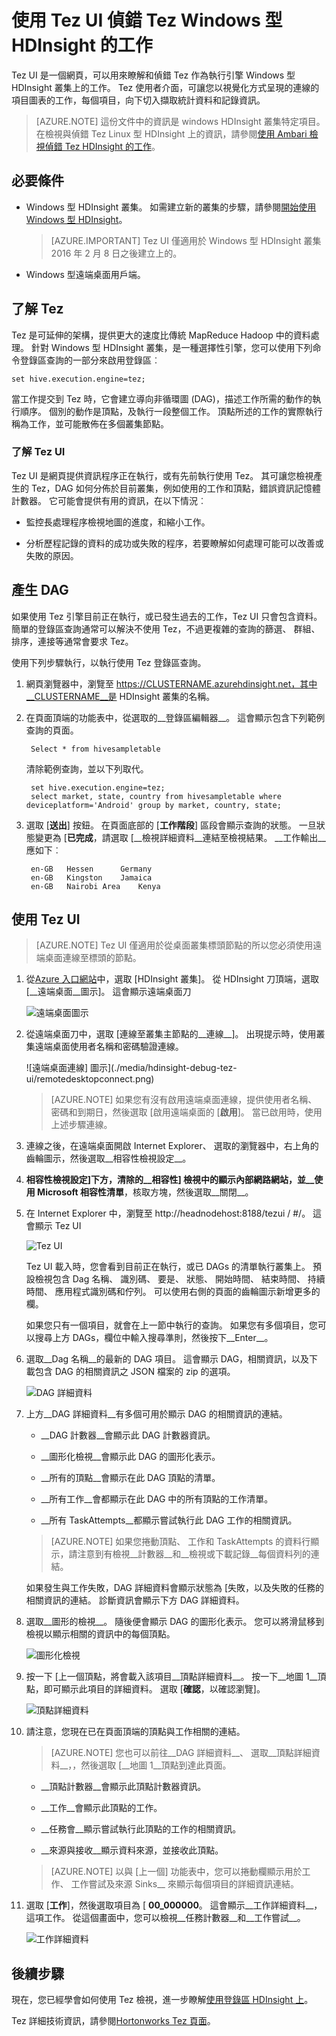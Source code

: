 <properties
pageTitle="使用 Windows 型 HDInsight Tez UI |Azure"
description="瞭解如何使用 Tez UI 偵錯 Tez Windows 型 HDInsight HDInsight 的工作。"
services="hdinsight"
documentationCenter=""
authors="Blackmist"
manager="jhubbard"
editor="cgronlun"/>

<tags
ms.service="hdinsight"
ms.devlang="na"
ms.topic="article"
ms.tgt_pltfrm="na"
ms.workload="big-data"
ms.date="10/04/2016"
ms.author="larryfr"/>

# <a name="use-the-tez-ui-to-debug-tez-jobs-on-windows-based-hdinsight"></a>使用 Tez UI 偵錯 Tez Windows 型 HDInsight 的工作

Tez UI 是一個網頁，可以用來瞭解和偵錯 Tez 作為執行引擎 Windows 型 HDInsight 叢集上的工作。 Tez 使用者介面，可讓您以視覺化方式呈現的連線的項目圖表的工作，每個項目，向下切入擷取統計資料和記錄資訊。

> [AZURE.NOTE] 這份文件中的資訊是 windows HDInsight 叢集特定項目。 在檢視與偵錯 Tez Linux 型 HDInsight 上的資訊，請參閱[使用 Ambari 檢視偵錯 Tez HDInsight 的工作](hdinsight-debug-ambari-tez-view.md)。

## <a name="prerequisites"></a>必要條件

* Windows 型 HDInsight 叢集。 如需建立新的叢集的步驟，請參閱[開始使用 Windows 型 HDInsight](hdinsight-hadoop-tutorial-get-started-windows.md)。

    > [AZURE.IMPORTANT] Tez UI 僅適用於 Windows 型 HDInsight 叢集 2016 年 2 月 8 日之後建立上的。

* Windows 型遠端桌面用戶端。

## <a name="understanding-tez"></a>了解 Tez

Tez 是可延伸的架構，提供更大的速度比傳統 MapReduce Hadoop 中的資料處理。 針對 Windows 型 HDInsight 叢集，是一種選擇性引擎，您可以使用下列命令登錄區查詢的一部分來啟用登錄區︰

    set hive.execution.engine=tez;

當工作提交到 Tez 時，它會建立導向非循環圖 (DAG)，描述工作所需的動作的執行順序。 個別的動作是頂點，及執行一段整個工作。 頂點所述的工作的實際執行稱為工作，並可能散佈在多個叢集節點。

### <a name="understanding-the-tez-ui"></a>了解 Tez UI

Tez UI 是網頁提供資訊程序正在執行，或有先前執行使用 Tez。 其可讓您檢視產生的 Tez，DAG 如何分佈於目前叢集，例如使用的工作和頂點，錯誤資訊記憶體計數器。 它可能會提供有用的資訊，在以下情況︰

* 監控長處理程序檢視地圖的進度，和縮小工作。

* 分析歷程記錄的資料的成功或失敗的程序，若要瞭解如何處理可能可以改善或失敗的原因。

## <a name="generate-a-dag"></a>產生 DAG

如果使用 Tez 引擎目前正在執行，或已發生過去的工作，Tez UI 只會包含資料。 簡單的登錄區查詢通常可以解決不使用 Tez，不過更複雜的查詢的篩選、 群組、 排序，連接等通常會要求 Tez。

使用下列步驟執行，以執行使用 Tez 登錄區查詢。

1. 網頁瀏覽器中，瀏覽至 https://CLUSTERNAME.azurehdinsight.net，其中__CLUSTERNAME__是 HDInsight 叢集的名稱。

2. 在頁面頂端的功能表中，從選取的__登錄區編輯器__。 這會顯示包含下列範例查詢的頁面。

        Select * from hivesampletable

    清除範例查詢，並以下列取代。

        set hive.execution.engine=tez;
        select market, state, country from hivesampletable where deviceplatform='Android' group by market, country, state;

3. 選取 [__送出__] 按鈕。 在頁面底部的 [__工作階段__] 區段會顯示查詢的狀態。 一旦狀態變更為 [__已完成__，請選取 [__檢視詳細資料__連結至檢視結果。 __工作輸出__應如下︰
        
        en-GB   Hessen      Germany
        en-GB   Kingston    Jamaica
        en-GB   Nairobi Area    Kenya

## <a name="use-the-tez-ui"></a>使用 Tez UI

> [AZURE.NOTE] Tez UI 僅適用於從桌面叢集標頭節點的所以您必須使用遠端桌面連線至標頭的節點。

1. 從[Azure 入口網站](https://portal.azure.com)中，選取 [HDInsight 叢集]。 從 HDInsight 刀頂端，選取 [__遠端桌面__圖示]。 這會顯示遠端桌面刀

    ![遠端桌面圖示](./media/hdinsight-debug-tez-ui/remotedesktopicon.png)

2. 從遠端桌面刀中，選取 [連線至叢集主節點的__連線__]。 出現提示時，使用叢集遠端桌面使用者名稱和密碼驗證連線。

    ![遠端桌面連線] 圖示](./media/hdinsight-debug-tez-ui/remotedesktopconnect.png)

    > [AZURE.NOTE] 如果您有沒有啟用遠端桌面連線，提供使用者名稱、 密碼和到期日，然後選取 [啟用遠端桌面的 [__啟用__]。 當已啟用時，使用上述步驟連線。

3. 連線之後，在遠端桌面開啟 Internet Explorer、 選取的瀏覽器中，右上角的齒輪圖示，然後選取__相容性檢視設定__。

4. __相容性檢視設定]__下方，清除的__相容性] 檢視中的顯示內部網路網站__，並__使用 Microsoft 相容性清單__，核取方塊，然後選取__關閉__。

5. 在 Internet Explorer 中，瀏覽至 http://headnodehost:8188/tezui / #/。 這會顯示 Tez UI

    ![Tez UI](./media/hdinsight-debug-tez-ui/tezui.png)

    Tez UI 載入時，您會看到目前正在執行，或已 DAGs 的清單執行叢集上。 預設檢視包含 Dag 名稱、 識別碼、 要是、 狀態、 開始時間、 結束時間、 持續時間、 應用程式識別碼和佇列。 可以使用右側的頁面的齒輪圖示新增更多的欄。

    如果您只有一個項目，就會在上一節中執行的查詢。 如果您有多個項目，您可以搜尋上方 DAGs，欄位中輸入搜尋準則，然後按下__Enter__。

4. 選取__Dag 名稱__的最新的 DAG 項目。 這會顯示 DAG，相關資訊，以及下載包含 DAG 的相關資訊之 JSON 檔案的 zip 的選項。

    ![DAG 詳細資料](./media/hdinsight-debug-tez-ui/dagdetails.png)

5. 上方__DAG 詳細資料__有多個可用於顯示 DAG 的相關資訊的連結。

    * __DAG 計數器__會顯示此 DAG 計數器資訊。
    
    * __圖形化檢視__會顯示此 DAG 的圖形化表示。
    
    * __所有的頂點__會顯示在此 DAG 頂點的清單。
    
    * __所有工作__會都顯示在此 DAG 中的所有頂點的工作清單。
    
    * __所有 TaskAttempts__都顯示嘗試執行此 DAG 工作的相關資訊。
    
    > [AZURE.NOTE] 如果您捲動頂點、 工作和 TaskAttempts 的資料行顯示，請注意到有檢視__計數器__和__檢視或下載記錄__每個資料列的連結。

    如果發生與工作失敗，DAG 詳細資料會顯示狀態為 [失敗，以及失敗的任務的相關資訊的連結。 診斷資訊會顯示下方 DAG 詳細資料。

7. 選取__圖形的檢視__。 隨後便會顯示 DAG 的圖形化表示。 您可以將滑鼠移到檢視以顯示相關的資訊中的每個頂點。

    ![圖形化檢視](./media/hdinsight-debug-tez-ui/dagdiagram.png)

8. 按一下 [上一個頂點，將會載入該項目__頂點詳細資料__。 按一下__地圖 1__頂點，即可顯示此項目的詳細資料。 選取 [__確認__，以確認瀏覽]。

    ![頂點詳細資料](./media/hdinsight-debug-tez-ui/vertexdetails.png)

9. 請注意，您現在已在頁面頂端的頂點與工作相關的連結。

    > [AZURE.NOTE] 您也可以前往__DAG 詳細資料__、 選取__頂點詳細資料__，，然後選取 [__地圖 1__頂點到達此頁面。

    * __頂點計數器__會顯示此頂點計數器資訊。
    
    * __工作__會顯示此頂點的工作。
    
    * __任務會__顯示嘗試執行此頂點的工作的相關資訊。
    
    * __來源與接收__顯示資料來源，並接收此頂點。

    > [AZURE.NOTE] 以與 [上一個] 功能表中，您可以捲動欄顯示用於工作、 工作嘗試及來源 Sinks__ 來顯示每個項目的詳細資訊連結。

10. 選取 [__工作__]，然後選取項目為 [ __00_000000__。 這會顯示__工作詳細資料__，這項工作。 從這個畫面中，您可以檢視__任務計數器__和__工作嘗試__。

    ![工作詳細資料](./media/hdinsight-debug-tez-ui/taskdetails.png)

## <a name="next-steps"></a>後續步驟

現在，您已經學會如何使用 Tez 檢視，進一步瞭解[使用登錄區 HDInsight 上](hdinsight-use-hive.md)。

Tez 詳細技術資訊，請參閱[Hortonworks Tez 頁面](http://hortonworks.com/hadoop/tez/)。
